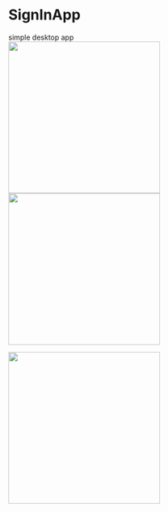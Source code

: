 SignInApp
=========

simple desktop app
<br>
<img src="http://www.gduts.com/img/src2.png" width=300 /><img src="http://www.gduts.com/img/hz2.png" width=300 />

<img src="http://www.gduts.com/img/hz3.png" width=300 />
